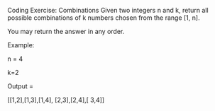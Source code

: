 Coding Exercise: Combinations
Given two integers n and k, return all possible combinations of k numbers chosen from the range [1, n].

You may return the answer in any order.

Example:

n = 4

k=2

Output =

[[1,2],[1,3],[1,4],
[2,3],[2,4],[
3,4]]
